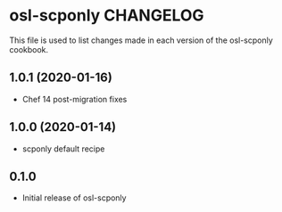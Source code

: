 osl-scponly CHANGELOG
=====================
This file is used to list changes made in each version of the
osl-scponly cookbook.

1.0.1 (2020-01-16)
------------------
- Chef 14 post-migration fixes

1.0.0 (2020-01-14)
------------------
- scponly default recipe

0.1.0
-----
- Initial release of osl-scponly

